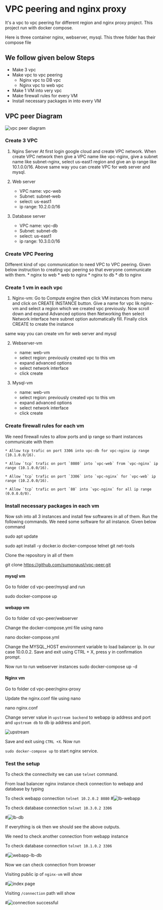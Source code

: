# VPC peering and nginx proxy

It's a vpc to vpc peering for different region and nginx proxy project. This project run with docker compose.

Here is three container nginx, webserver, mysql. This three folder has their compose file

## We follow given below Steps 

* Make 3 vpc
* Make vpc to vpc peering
    - Nginx vpc to DB vpc
    - Nginx vpc to web vpc
* Make 1 VM into very vpc
* Make firewall rules for every VM 
* Install necessary packages in into every VM


## VPC peer Diagram

![vpc peer diagram](assets/vpc-peer-diagram.png)


### Create 3 VPC

1. Ngins Server At first login google cloud and create VPC network. When create VPC network then give a VPC name like vpc-nginx, give a subnet name like subnet-nginx, select us-east1 region and give an ip range like 10.1.0.0/16.
Above same way you can create VPC for web server and mysql.

2. Web server
    * VPC name: vpc-web
    * Subnet: subnet-web
    * select: us-east1
    * ip range: 10.2.0.0/16
3. Database server    
    * VPC name: vpc-db
    * Subnet: subnet-db
    * select: us-east1
    * ip range: 10.3.0.0/16


### Create VPC Peering

Different kind of vpc communication to need VPC to VPC peering. Given below instruction to creating vpc peering so that everyone communicate with them.
    * nginx to web
    * web to nginx
    * nginx to db
    * db to nginx

### Create 1 vm in each vpc

1. Nginx-vm: Go to Compute engine then click VM instances from menu and click on CREATE INSTANCE button. Give a name for vpc lik nginx-vm and select a region which we created vpc previously. Now scroll down and expand Advanced options then Networking then select Network interface here subnet option automatically fill. Finally click CREATE to create the instance

same way you can create vm for web server and mysql

2. Webserver-vm
    * name: web-vm
    * select region: previously created vpc to this vm
    * expand advanced options
    * select network interface
    * click create

3. Mysql-vm
    * name: web-vm
    * select region: previously created vpc to this vm
    * expand advanced options
    * select network interface
    * click create    

### Create firewall rules for each vm

We need firewall rules to allow ports and ip range so thant instances communicate with them

    * Allow tcp trafic on port 3306 into vpc-db for vpc-nginx ip range (10.1.0.0/16).

    * Allow `tcp` trafic on port `8080` into `vpc-web` from `vpc-nginx` ip range (10.1.0.0/16). 

    * Allow `tcp` trafic on port `3306` into `vpc-nginx` for `vpc-web` ip range (10.2.0.0/16). 

    * Allow `tcp` trafic on port `80` into `vpc-nginx` for all ip range (0.0.0.0/0). 

### Install necessary packages in each vm

Now ssh into all 3 instances and install few softwares in all of them. Run the following commands.
We need some software for all instance. Given below command

sudo apt update

sudo apt install -y docker.io docker-compose telnet git net-tools


Clone the repository in all of them

git clone https://github.com/sumonaust/vpc-peer.git


#### mysql vm 

Go to folder cd vpc-peer/mysql and run

sudo docker-compose up


#### webapp vm


Go to folder cd vpc-peer/webserver 

Change the docker-compose.yml file using nano

nano docker-compose.yml

Change the MYSQL_HOST environment variable to load balancer ip. In our case 10.0.0.2. Save and exit using CTRL + X, press y in confirmation prompt.

Now run to run webserver instances
sudo docker-compose up -d


#### Nginx vm

Go to folder cd vpc-peer/nginx-proxy 

Update the nginx.conf file using nano

nano nginx.conf

Change server value in `upstream backend` to webapp ip address and port and `upstream db` to db ip address and port. 

![upstream](assets/nginxconf.png)

Save and exit using `CTRL +X`. Now run

`sudo docker-compose up` to start nginx service. 

### Test the setup

To check the connectivity we can use `telnet` command.

From load balancer nginx instance check connection to webapp and database by typing

To check webapp connection `telnet 10.2.0.2 8080`
#![lb-webapp](assets/ntoweb.png)


To check database connection `telnet 10.3.0.2 3306`

#![lb-db](assets/ntodb.png)

If everything is ok then we should see the above outputs.

We need to check another connection from webapp instance

To check database connection `telnet 10.1.0.2 3306`

#![webapp-lb-db](assets/webtodb.png)


Now we can check connection from browser 

Visiting public ip of `nginx-vm` will show 


#![index page](assets/showdata.png)

Visiting `/connection` path will show 


#![connection successful](assets/connect.png)


